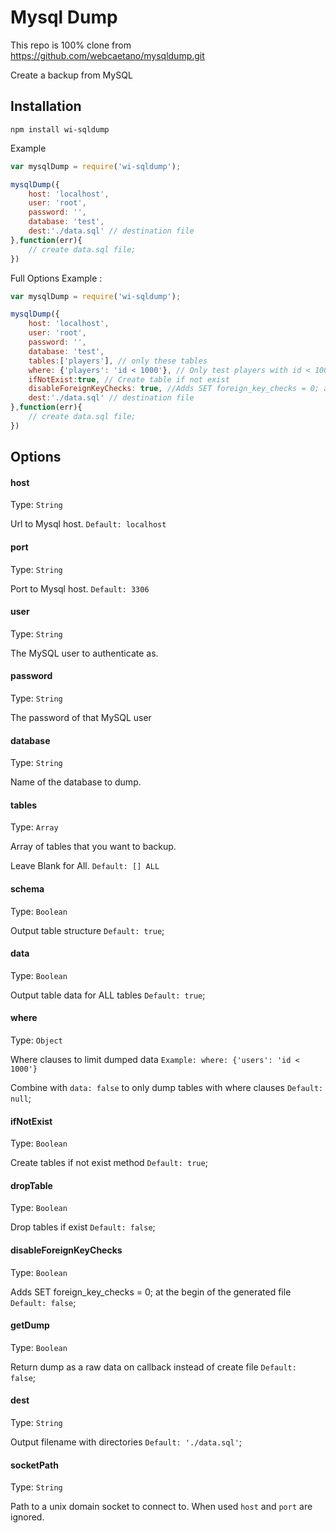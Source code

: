 # Mysql Dump

This repo is 100% clone from https://github.com/webcaetano/mysqldump.git

Create a backup from MySQL

## Installation

```
npm install wi-sqldump
```

Example 
```javascript
var mysqlDump = require('wi-sqldump');

mysqlDump({
	host: 'localhost',
	user: 'root',
	password: '',
	database: 'test',
	dest:'./data.sql' // destination file
},function(err){
	// create data.sql file;
})
```

Full Options Example :

```javascript
var mysqlDump = require('wi-sqldump');

mysqlDump({
	host: 'localhost',
	user: 'root',
	password: '',
	database: 'test',
	tables:['players'], // only these tables
	where: {'players': 'id < 1000'}, // Only test players with id < 1000
	ifNotExist:true, // Create table if not exist
	disableForeignKeyChecks: true, //Adds SET foreign_key_checks = 0; at the file begin
	dest:'./data.sql' // destination file
},function(err){
	// create data.sql file;
})
```


## Options


#### host

Type: `String`

Url to Mysql host. `Default: localhost`

#### port

Type: `String`

Port to Mysql host. `Default: 3306`

#### user

Type: `String`

The MySQL user to authenticate as.

#### password

Type: `String`

The password of that MySQL user

#### database

Type: `String`

Name of the database to dump.

#### tables 

Type: `Array`

Array of tables that you want to backup.

Leave Blank for All. `Default: [] ALL`

#### schema 

Type: `Boolean`

Output table structure `Default: true`;

#### data 

Type: `Boolean`

Output table data for ALL tables `Default: true`;

#### where
Type: `Object`

Where clauses to limit dumped data `Example: where: {'users': 'id < 1000'}`

Combine with `data: false` to only dump tables with where clauses  `Default: null`;

#### ifNotExist 

Type: `Boolean`

Create tables if not exist method `Default: true`;

#### dropTable 

Type: `Boolean`

Drop tables if exist `Default: false`;

#### disableForeignKeyChecks 

Type: `Boolean`

Adds SET foreign_key_checks = 0; at the begin of the generated file `Default: false`;

#### getDump 

Type: `Boolean`

Return dump as a raw data on callback instead of create file `Default: false`;

#### dest 

Type: `String`

Output filename with directories `Default: './data.sql'`;

#### socketPath

Type: `String`

Path to a unix domain socket to connect to. When used `host` and `port` are ignored.